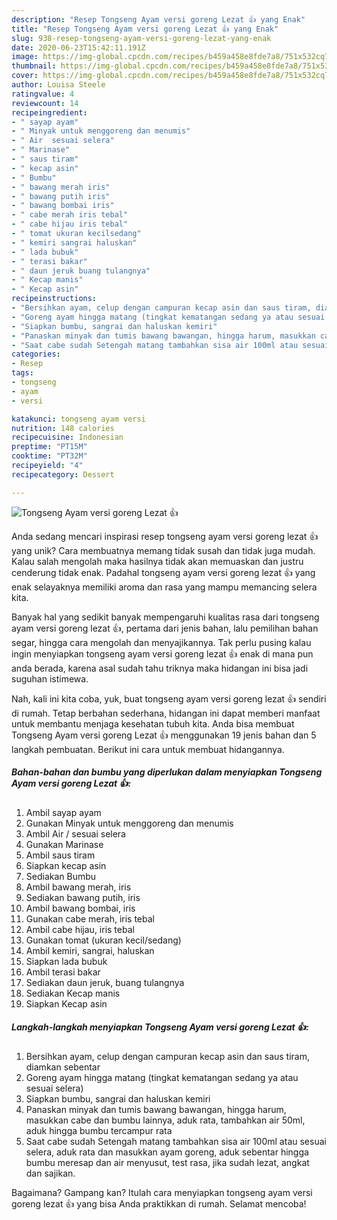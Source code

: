 ```yaml
---
description: "Resep Tongseng Ayam versi goreng Lezat 👍 yang Enak"
title: "Resep Tongseng Ayam versi goreng Lezat 👍 yang Enak"
slug: 938-resep-tongseng-ayam-versi-goreng-lezat-yang-enak
date: 2020-06-23T15:42:11.191Z
image: https://img-global.cpcdn.com/recipes/b459a458e8fde7a8/751x532cq70/tongseng-ayam-versi-goreng-lezat-👍-foto-resep-utama.jpg
thumbnail: https://img-global.cpcdn.com/recipes/b459a458e8fde7a8/751x532cq70/tongseng-ayam-versi-goreng-lezat-👍-foto-resep-utama.jpg
cover: https://img-global.cpcdn.com/recipes/b459a458e8fde7a8/751x532cq70/tongseng-ayam-versi-goreng-lezat-👍-foto-resep-utama.jpg
author: Louisa Steele
ratingvalue: 4
reviewcount: 14
recipeingredient:
- " sayap ayam"
- " Minyak untuk menggoreng dan menumis"
- " Air  sesuai selera"
- " Marinase"
- " saus tiram"
- " kecap asin"
- " Bumbu"
- " bawang merah iris"
- " bawang putih iris"
- " bawang bombai iris"
- " cabe merah iris tebal"
- " cabe hijau iris tebal"
- " tomat ukuran kecilsedang"
- " kemiri sangrai haluskan"
- " lada bubuk"
- " terasi bakar"
- " daun jeruk buang tulangnya"
- " Kecap manis"
- " Kecap asin"
recipeinstructions:
- "Bersihkan ayam, celup dengan campuran kecap asin dan saus tiram, diamkan sebentar"
- "Goreng ayam hingga matang (tingkat kematangan sedang ya atau sesuai selera)"
- "Siapkan bumbu, sangrai dan haluskan kemiri"
- "Panaskan minyak dan tumis bawang bawangan, hingga harum, masukkan cabe dan bumbu lainnya, aduk rata, tambahkan air 50ml, aduk hingga bumbu tercampur rata"
- "Saat cabe sudah Setengah matang tambahkan sisa air 100ml atau sesuai selera, aduk rata dan masukkan ayam goreng, aduk sebentar hingga bumbu meresap dan air menyusut, test rasa, jika sudah lezat, angkat dan sajikan."
categories:
- Resep
tags:
- tongseng
- ayam
- versi

katakunci: tongseng ayam versi 
nutrition: 148 calories
recipecuisine: Indonesian
preptime: "PT15M"
cooktime: "PT32M"
recipeyield: "4"
recipecategory: Dessert

---
```



![Tongseng Ayam versi goreng Lezat 👍](https://img-global.cpcdn.com/recipes/b459a458e8fde7a8/751x532cq70/tongseng-ayam-versi-goreng-lezat-👍-foto-resep-utama.jpg)

Anda sedang mencari inspirasi resep tongseng ayam versi goreng lezat 👍 yang unik? Cara membuatnya memang tidak susah dan tidak juga mudah. Kalau salah mengolah maka hasilnya tidak akan memuaskan dan justru cenderung tidak enak. Padahal tongseng ayam versi goreng lezat 👍 yang enak selayaknya memiliki aroma dan rasa yang mampu memancing selera kita.

Banyak hal yang sedikit banyak mempengaruhi kualitas rasa dari tongseng ayam versi goreng lezat 👍, pertama dari jenis bahan, lalu pemilihan bahan segar, hingga cara mengolah dan menyajikannya. Tak perlu pusing kalau ingin menyiapkan tongseng ayam versi goreng lezat 👍 enak di mana pun anda berada, karena asal sudah tahu triknya maka hidangan ini bisa jadi suguhan istimewa.




Nah, kali ini kita coba, yuk, buat tongseng ayam versi goreng lezat 👍 sendiri di rumah. Tetap berbahan sederhana, hidangan ini dapat memberi manfaat untuk membantu menjaga kesehatan tubuh kita. Anda bisa membuat Tongseng Ayam versi goreng Lezat 👍 menggunakan 19 jenis bahan dan 5 langkah pembuatan. Berikut ini cara untuk membuat hidangannya.

<!--inarticleads1-->

##### Bahan-bahan dan bumbu yang diperlukan dalam menyiapkan Tongseng Ayam versi goreng Lezat 👍:

1. Ambil  sayap ayam
1. Gunakan  Minyak untuk menggoreng dan menumis
1. Ambil  Air / sesuai selera
1. Gunakan  Marinase
1. Ambil  saus tiram
1. Siapkan  kecap asin
1. Sediakan  Bumbu
1. Ambil  bawang merah, iris
1. Sediakan  bawang putih, iris
1. Ambil  bawang bombai, iris
1. Gunakan  cabe merah, iris tebal
1. Ambil  cabe hijau, iris tebal
1. Gunakan  tomat (ukuran kecil/sedang)
1. Ambil  kemiri, sangrai, haluskan
1. Siapkan  lada bubuk
1. Ambil  terasi bakar
1. Sediakan  daun jeruk, buang tulangnya
1. Sediakan  Kecap manis
1. Siapkan  Kecap asin




<!--inarticleads2-->

##### Langkah-langkah menyiapkan Tongseng Ayam versi goreng Lezat 👍:

1. Bersihkan ayam, celup dengan campuran kecap asin dan saus tiram, diamkan sebentar
1. Goreng ayam hingga matang (tingkat kematangan sedang ya atau sesuai selera)
1. Siapkan bumbu, sangrai dan haluskan kemiri
1. Panaskan minyak dan tumis bawang bawangan, hingga harum, masukkan cabe dan bumbu lainnya, aduk rata, tambahkan air 50ml, aduk hingga bumbu tercampur rata
1. Saat cabe sudah Setengah matang tambahkan sisa air 100ml atau sesuai selera, aduk rata dan masukkan ayam goreng, aduk sebentar hingga bumbu meresap dan air menyusut, test rasa, jika sudah lezat, angkat dan sajikan.




Bagaimana? Gampang kan? Itulah cara menyiapkan tongseng ayam versi goreng lezat 👍 yang bisa Anda praktikkan di rumah. Selamat mencoba!
